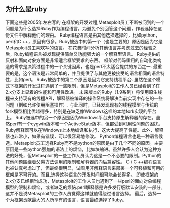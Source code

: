 ## 为什么是ruby
下面这些是2005年左右写的
在框架的开发过程,Metasploit员工不断被问到的一个问题是为什么选择Ruby作为编程语言。为避免个别回答这个问题，作者选择在这份文件中解释他们的理由。
Ruby编程语言是由其他选择选择的，比如python，perl和C ++，原因有很多。Ruby被选中的第一个（也是主要的）原因是因为它是Metasploit员工喜欢写的语言。
在花费时间分析其他语言并考虑过去的经验之后，Ruby编程语言被发现提供简单又功能强大的一个解释型语言。
Ruby提供的反射和面向对象方面是非常适合框架要求的东西。
框架对代码重用的自动化类构造的需求是决策过程中的一个关键因素，也是perl不太适合提供的东西之一.
最重要的是，这个语法是非常简单的，并且提供了与其他更被接受的语言相同的语言特性，比如perl。
Ruby被选中的第二个原因是因为它支持线程平台. 虽然在这个模式下框架的开发过程遇到了一些限制，但是Metasploit的工作人员已经看到了在2.x分支上显着的性能和可用性改进。
未来版本的Ruby（1.9系列）将使用原生线程来支持现有的线程API，解释器被编译的操作系统将解决当前实现中存在的一些问题（例如允许使用阻塞操作）.
 与此同时，已经发现现有的线程模型与传统的fork模型相比优越得多，特别是在缺乏像Windows这样的本地fork实现的平台上。
 Ruby被选中的另一个原因是因为Windows平台支持原生解释器的存在。虽然perl有一个cygwin版本和一个ActiveState版本，但都受到可用性问题的困扰。Ruby解释器可以在Windows上本地编译和执行，这大大提高了性能。此外，解释器也非常小，如果有错误，可以很容易地修改。
 Python编程语言也是一种语言候选。Metasploit员工选择Ruby而不是python的原因是由于几个不同的原因。主要原因是一些python强加的语法上的烦恼，比如块缩进。虽然许多人会认为这种方法的好处，但Metasploit的一些工作人员认为这是一个不必要的限制。Python的其他问题围绕着父类方法调用的限制和解释器的向后兼容性。
 C / C ++编程语言也被认真考虑过了，但最终很明显，试图用非解释语言来部署一个可移植和可用的框架是不可行的。而且,选择这种语言的开发时间很可能会长得多。
 即使框架的2.x分支已经相当成功，Metasploit的工作人员也遇到了一些perl的面向对象编程模型的限制和烦恼，或者缺乏的烦恼.perl解释器是许多发行版默认安装的一部分,这并不是说Metasploit的工作人员觉得这样就值得绕过语言选择。
 最后，选择一个为框架贡献最大的人所享有的语言，语言最终选择了Ruby。